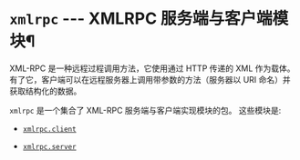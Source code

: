 # `xmlrpc` \--- XMLRPC 服务端与客户端模块¶

XML-RPC 是一种远程过程调用方法，它使用通过 HTTP 传递的 XML 作为载体。 有了它，客户端可以在远程服务器上调用带参数的方法（服务器以 URI 命名）并获取结构化的数据。

`xmlrpc` 是一个集合了 XML-RPC 服务端与客户端实现模块的包。 这些模块是:

  * [`xmlrpc.client`](xmlrpc.client.md#module-xmlrpc.client "xmlrpc.client: XML-RPC client access.")

  * [`xmlrpc.server`](xmlrpc.server.md#module-xmlrpc.server "xmlrpc.server: Basic XML-RPC server implementations.")

